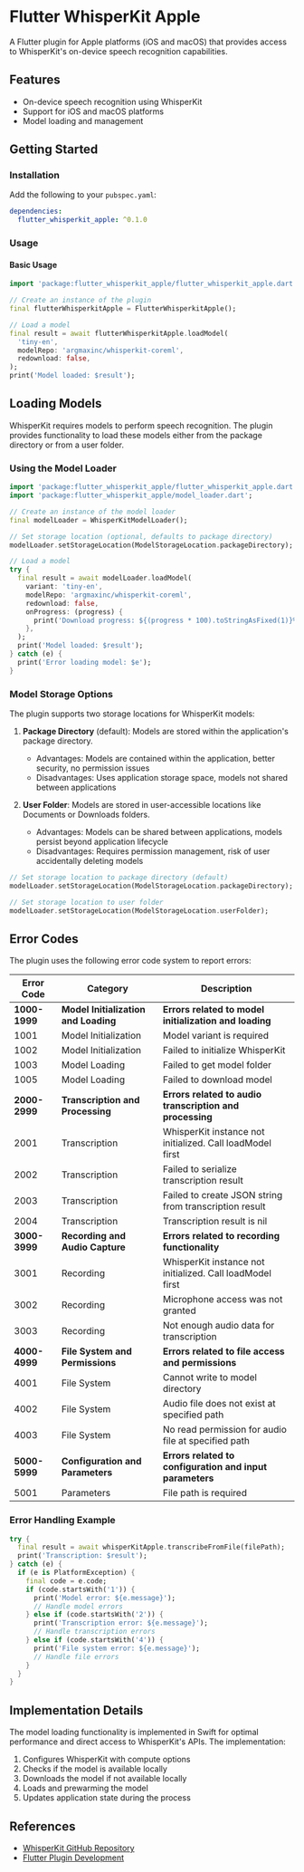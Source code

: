 # Flutter WhisperKit Apple

A Flutter plugin for Apple platforms (iOS and macOS) that provides access to WhisperKit's on-device speech recognition capabilities.

## Features

- On-device speech recognition using WhisperKit
- Support for iOS and macOS platforms
- Model loading and management

## Getting Started

### Installation

Add the following to your `pubspec.yaml`:

```yaml
dependencies:
  flutter_whisperkit_apple: ^0.1.0
```

### Usage

#### Basic Usage

```dart
import 'package:flutter_whisperkit_apple/flutter_whisperkit_apple.dart';

// Create an instance of the plugin
final flutterWhisperkitApple = FlutterWhisperkitApple();

// Load a model
final result = await flutterWhisperkitApple.loadModel(
  'tiny-en',
  modelRepo: 'argmaxinc/whisperkit-coreml',
  redownload: false,
);
print('Model loaded: $result');
```

## Loading Models

WhisperKit requires models to perform speech recognition. The plugin provides functionality to load these models either from the package directory or from a user folder.

### Using the Model Loader

```dart
import 'package:flutter_whisperkit_apple/flutter_whisperkit_apple.dart';
import 'package:flutter_whisperkit_apple/model_loader.dart';

// Create an instance of the model loader
final modelLoader = WhisperKitModelLoader();

// Set storage location (optional, defaults to package directory)
modelLoader.setStorageLocation(ModelStorageLocation.packageDirectory);

// Load a model
try {
  final result = await modelLoader.loadModel(
    variant: 'tiny-en',
    modelRepo: 'argmaxinc/whisperkit-coreml',
    redownload: false,
    onProgress: (progress) {
      print('Download progress: ${(progress * 100).toStringAsFixed(1)}%');
    },
  );
  print('Model loaded: $result');
} catch (e) {
  print('Error loading model: $e');
}
```

### Model Storage Options

The plugin supports two storage locations for WhisperKit models:

1. **Package Directory** (default): Models are stored within the application's package directory.
   - Advantages: Models are contained within the application, better security, no permission issues
   - Disadvantages: Uses application storage space, models not shared between applications

2. **User Folder**: Models are stored in user-accessible locations like Documents or Downloads folders.
   - Advantages: Models can be shared between applications, models persist beyond application lifecycle
   - Disadvantages: Requires permission management, risk of user accidentally deleting models

```dart
// Set storage location to package directory (default)
modelLoader.setStorageLocation(ModelStorageLocation.packageDirectory);

// Set storage location to user folder
modelLoader.setStorageLocation(ModelStorageLocation.userFolder);
```

## Error Codes

The plugin uses the following error code system to report errors:

| Error Code | Category | Description |
|------------|----------|-------------|
| **1000-1999** | **Model Initialization and Loading** | **Errors related to model initialization and loading** |
| 1001 | Model Initialization | Model variant is required |
| 1002 | Model Initialization | Failed to initialize WhisperKit |
| 1003 | Model Loading | Failed to get model folder |
| 1005 | Model Loading | Failed to download model |
| **2000-2999** | **Transcription and Processing** | **Errors related to audio transcription and processing** |
| 2001 | Transcription | WhisperKit instance not initialized. Call loadModel first |
| 2002 | Transcription | Failed to serialize transcription result |
| 2003 | Transcription | Failed to create JSON string from transcription result |
| 2004 | Transcription | Transcription result is nil |
| **3000-3999** | **Recording and Audio Capture** | **Errors related to recording functionality** |
| 3001 | Recording | WhisperKit instance not initialized. Call loadModel first |
| 3002 | Recording | Microphone access was not granted |
| 3003 | Recording | Not enough audio data for transcription |
| **4000-4999** | **File System and Permissions** | **Errors related to file access and permissions** |
| 4001 | File System | Cannot write to model directory |
| 4002 | File System | Audio file does not exist at specified path |
| 4003 | File System | No read permission for audio file at specified path |
| **5000-5999** | **Configuration and Parameters** | **Errors related to configuration and input parameters** |
| 5001 | Parameters | File path is required |

### Error Handling Example

```dart
try {
  final result = await whisperKitApple.transcribeFromFile(filePath);
  print('Transcription: $result');
} catch (e) {
  if (e is PlatformException) {
    final code = e.code;
    if (code.startsWith('1')) {
      print('Model error: ${e.message}');
      // Handle model errors
    } else if (code.startsWith('2')) {
      print('Transcription error: ${e.message}');
      // Handle transcription errors
    } else if (code.startsWith('4')) {
      print('File system error: ${e.message}');
      // Handle file errors
    }
  }
}
```

## Implementation Details

The model loading functionality is implemented in Swift for optimal performance and direct access to WhisperKit's APIs. The implementation:

1. Configures WhisperKit with compute options
2. Checks if the model is available locally
3. Downloads the model if not available locally
4. Loads and prewarming the model
5. Updates application state during the process

## References

- [WhisperKit GitHub Repository](https://github.com/argmaxinc/WhisperKit)
- [Flutter Plugin Development](https://docs.flutter.dev/packages-and-plugins/developing-packages)
